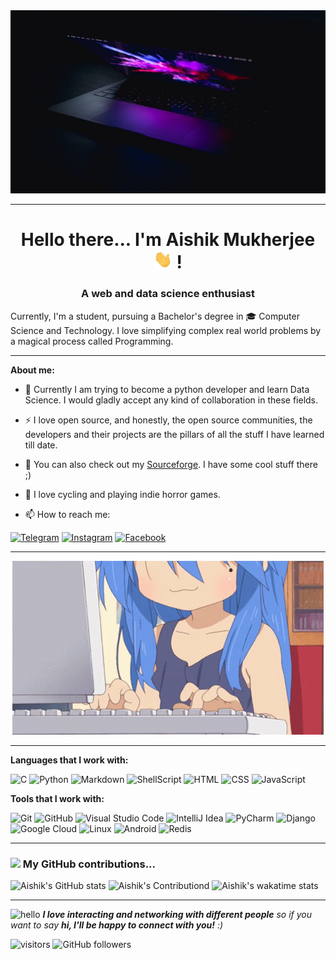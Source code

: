 <div align= "center"><img src="resources/header.jpg" width="1120" height="293" alt="'header"/>

---


</div>

<h1 align="center"> Hello there... I'm Aishik Mukherjee <img src="https://raw.githubusercontent.com/ABSphreak/ABSphreak/master/gifs/Hi.gif" width="30px" alt="wave"> ! </h1>
<h3 align="center">A web and data science enthusiast</h3>


<p>
Currently, I'm a student, pursuing a Bachelor's degree in 🎓 Computer Science and Technology. I love simplifying 
complex real world problems by a magical process called Programming.
  
</p>

---
**About me:**

- 📜 Currently I am trying to become a python developer and learn Data Science. I would gladly accept any kind of 
  collaboration in these fields.
- ⚡ I love open source, and honestly, the open source communities, the developers and their projects are the 
  pillars of all the 
  stuff I have learned till date.
- 🌱 You can also check out my <a href="https://sourceforge.net/u/aishik999/profile">Sourceforge</a>. I have some cool stuff there ;)
- 🌈 I love cycling and playing indie horror games.

- 📫 How to reach me: 

<a href="https://https://t.me/AISHIK999/" title="Telegram">
<img src="https://img.shields.io/badge/Telegram-2CA5E0?style=for-the-badge&logo=telegram&logoColor=white" alt="Telegram"></a>
<a href="https://www.instagram.com/aishik999/" title="Instagram">
<img src="https://img.shields.io/badge/Instagram-E4405F?style=for-the-badge&logo=instagram&logoColor=white" alt="Instagram"></a>
<a href="https://www.facebook.com/aishik.mukherjee.503" title="Facebook">
<img src="https://img.shields.io/badge/Facebook-1877F2?style=for-the-badge&logo=facebook&logoColor=white" alt="Facebook"></a>

---

<p align="center">
<img src="resources/computer.gif" alt="https://c.tenor.com/2PB70c2DvQkAAAAC/lucky-star-anime.gif"/>
</p>

---

**Languages that I work with:**  

![C](https://img.shields.io/badge/c-%2300599C.svg?style=for-the-badge&logo=c&logoColor=white)
![Python](https://img.shields.io/badge/Python-3776AB?style=for-the-badge&logo=python&logoColor=white)
![Markdown](https://img.shields.io/badge/Markdown-000000?style=for-the-badge&logo=markdown&logoColor=white)
![ShellScript](https://img.shields.io/badge/Shell_Script-121011?style=for-the-badge&logo=gnu-bash&logoColor=white)
![HTML](https://img.shields.io/badge/HTML5-E34F26?style=for-the-badge&logo=html5&logoColor=white)
![CSS](https://img.shields.io/badge/CSS3-1572B6?style=for-the-badge&logo=css3&logoColor=white)
![JavaScript](https://img.shields.io/badge/JavaScript-323330?style=for-the-badge&logo=javascript&logoColor=F7DF1E)

**Tools that I work with:**

![Git](https://img.shields.io/badge/git-%23F05033.svg?style=for-the-badge&logo=git&logoColor=white)
![GitHub](https://img.shields.io/badge/github-%23121011.svg?style=for-the-badge&logo=github&logoColor=white)
![Visual Studio Code](https://img.shields.io/badge/VisualStudioCode-0078d7.svg?style=for-the-badge&logo=visual-studio-code&logoColor=white)
![IntelliJ Idea](https://img.shields.io/badge/IntelliJIDEA-000000.svg?style=for-the-badge&logo=intellij-idea&logoColor=white)
![PyCharm](https://img.shields.io/badge/PyCharm-000000.svg?&style=for-the-badge&logo=PyCharm&logoColor=white)
![Django](https://img.shields.io/badge/django-%23092E20.svg?style=for-the-badge&logo=django&logoColor=white)
![Google Cloud](https://img.shields.io/badge/GoogleCloud-%234285F4.svg?style=for-the-badge&logo=google-cloud&logoColor=white)
![Linux](https://img.shields.io/badge/Linux-FCC624?style=for-the-badge&logo=linux&logoColor=black)
![Android](https://img.shields.io/badge/Android-3DDC84?style=for-the-badge&logo=android&logoColor=white)
![Redis](https://img.shields.io/badge/redis-%23DD0031.svg?style=for-the-badge&logo=redis&logoColor=white)


---

### <img src="https://media.giphy.com/media/VgCDAzcKvsR6OM0uWg/giphy.gif" width="50"> My GitHub contributions...

![Aishik's GitHub stats](https://github-readme-stats.vercel.app/api?username=AISHIK999&show_icons=true&theme=chartreuse-dark)
![Aishik's Contributiond](https://github-readme-streak-stats.herokuapp.com/?user=AISHIK999&theme=chartreuse-dark&show_icons=true)
![Aishik's wakatime stats](https://github-readme-stats.vercel.app/api/wakatime?username=AISHIK999&theme=chartreuse-dark&langs_count=15&custom_title=Progress)


---

<img src="https://media.giphy.com/media/LnQjpWaON8nhr21vNW/giphy.gif" width="60" alt="hello"> <em><b>I love interacting 
and networking with different people</b> so if you want to say <b>hi, I'll be happy to connect with you!</b> :)</em><br/>

![visitors](https://visitor-badge.laobi.icu/badge?page_id=AISHIK999.AISHIK999)
![GitHub followers](https://img.shields.io/github/followers/AISHIK999?label=Follow&style=plastic)
